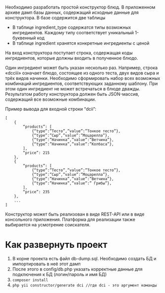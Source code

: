 Необходимо разработать простой конструктор блюд.
В приложенном архиве дамп базы данных, содержащий исходные данные для конструктора. В базе содержится две таблицы
- В таблице ingredient_type содержатся типы возможных ингредиентов. Каждому типу соответствует уникальный 1-буквенный код
- В таблице ingredient хранятся конкретные ингредиенты с ценой

На вход конструктора поступает строка, содержащая коды ингредиентов, которые должны входить в полученное блюдо.

Один ингредиент может быть указан несколько раз. Например, строка «dcciii» означает блюдо, состоящее из одного теста, двух видов сыра и трёх видов начинки.
Необходимо сформировать набор всех возможных комбинаций ингредиентов, соответствующих заданному шаблону. При этом один ингредиент не может встречаться в блюде дважды.
Результатом работу конструктора должен быть JSON-массив, содержащий все возможные комбинации.

Пример вывода для входной строки “dcii”:
```
[
    {
        “products”: [
	        {“type”:”Тесто”,”value”:”Тонкое тесто”},
	        {“type”:”Сыр”,”value”:”Моцарелла”},
	        {“type”:”Начинка”,”value”:”Ветчина”},
	        {“type”:”Начинка”,”value”:”Колбаса”},
        ],
        “price”: 215
    },
    {
        “products”: [
            {“type”:”Тесто”,”value”:”Тонкое тесто”},
            {“type”:”Сыр”,”value”:”Моцарелла”},
            {“type”:”Начинка”,”value”:”Ветчина”},
            {“type”:”Начинка”,”value”:” Грибы”},
        ],
        “price”: 235
    },
    ...
]
```
Конструктор может быть реализован в виде REST-API или в виде консольного приложения. Платформа для реализации также выбирается на усмотрение соискателя.

# Как развернуть проект
1. В корне проекта есть файл db-dump.sql. Необходимо создать БД и импортировать в неё этот дамп
2. После этого в config/db.php указать корректные данные для подключения к БД (логин/пароль и имя БД)
3. ```composer install```
4. ```php yii constructor/generate dci //где dci - это аргумент команды```